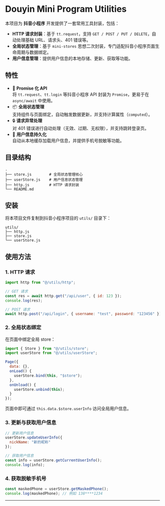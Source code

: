 # Douyin Mini Program Utilities

本项目为 **抖音小程序** 开发提供了一套常用工具封装，包括：

- **HTTP 请求封装**：基于 `tt.request`，支持 `GET / POST / PUT / DELETE`，自动处理基础 URL、请求头、401 错误等。
- **全局状态管理**：基于 `mini-stores` 思想二次封装，专门适配抖音小程序页面生命周期与数据绑定。
- **用户信息管理**：提供用户信息的本地存储、更新、获取等功能。

## 特性

- 🚀 **Promise 化 API**  
  将 `tt.request`、`tt.login` 等抖音小程序 API 封装为 `Promise`，更易于在 `async/await` 中使用。
- 📦 **全局状态管理**  
  支持组件与页面绑定，自动触发数据更新，并支持计算属性（`computed`）。
- 🔒 **请求异常处理**  
  对 401 错误进行自动处理（无效、过期、无权限），并支持跳转登录页。
- 👤 **用户信息持久化**  
  自动从本地缓存加载用户信息，并提供手机号脱敏等功能。

## 目录结构

```
.
├── store.js        # 全局状态管理核心
├── userStore.js    # 用户信息状态管理
├── http.js         # HTTP 请求封装
└── README.md
```

## 安装

将本项目文件复制到抖音小程序项目的 `utils/` 目录下：

```
utils/
├── http.js
├── store.js
└── userStore.js
```

## 使用方法

### 1. HTTP 请求

```js
import http from "@/utils/http";

// GET 请求
const res = await http.get("/api/user", { id: 123 });
console.log(res);

// POST 请求
await http.post("/api/login", { username: "test", password: "123456" });
```

### 2. 全局状态绑定

在页面中绑定全局 store：

```js
import { Store } from "@/utils/store";
import userStore from "@/utils/userStore";

Page({
  data: {},
  onLoad() {
    userStore.bind(this, "$store");
  },
  onUnload() {
    userStore.unbind(this);
  }
});
```

页面中即可通过 `this.data.$store.userInfo` 访问全局用户信息。

### 3. 更新与获取用户信息

```js
// 更新用户信息
userStore.updateUserInfo({
  nickName: "新的昵称"
});

// 获取用户信息
const info = userStore.getCurrentUserInfo();
console.log(info);
```

### 4. 获取脱敏手机号

```js
const maskedPhone = userStore.getMaskedPhone();
console.log(maskedPhone); // 例如 138****1234
```

---

